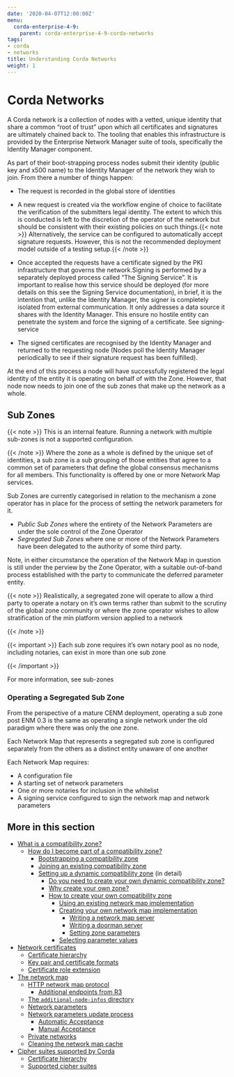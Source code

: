 ```yaml
---
date: '2020-04-07T12:00:00Z'
menu:
  corda-enterprise-4-9:
    parent: corda-enterprise-4-9-corda-networks
tags:
- corda
- networks
title: Understanding Corda Networks
weight: 1
---
```


# Corda Networks

A Corda network is a collection of nodes with a vetted, unique identity that share a common “root of trust”
upon which all certificates and signatures are ultimately chained back to. The tooling that enables this infrastructure
is provided by the Enterprise Network Manager suite of tools, specifically the Identity Manager component.

As part of their boot-strapping process nodes submit their identity (public key and x500 name) to the Identity Manager
of the network they wish to join. From there a number of things happen:


* The request is recorded in the global store of identities
* A new request is created via the workflow engine of choice to facilitate the verification of the submitters legal
identity. The extent to which this is conducted is left to the discretion of the operator of the network but
should be consistent with their existing policies on such things.{{< note >}}
Alternatively, the service can be configured to automatically accept signature requests. However, this is
not the recommended deployment model outside of a testing setup.{{< /note >}}

* Once accepted the requests have a certificate signed by the PKI infrastructure that governs the network.Signing is performed by a separately deployed process called “The Signing Service”. It is important to realise how
this service should be deployed (for more details on this see the Signing Service documentation), in brief, it is the
intention that, unlike the Identity Manager, the signer is completely isolated from external communication. It only
addresses a data source it shares with the Identity Manager. This ensure no hostile entity can penetrate the system
and force the signing of a certificate. See signing-service
* The signed certificates are recognised by the Identity Manager and returned to the requesting node (Nodes poll the
Identity Manager periodically to see if their signature request has been fulfilled).

At the end of this process a node will have successfully registered the legal identity of the entity it is operating
on behalf of with the Zone. However, that node now needs to join one of the sub zones that make up the network as a
whole.


## Sub Zones

{{< note >}}
This is an internal feature. Running a network with multiple sub-zones is not a supported configuration.

{{< /note >}}
Where the zone as a whole is defined by the unique set of identities, a sub zone is a sub grouping of those entities
that agree to a common set of parameters that define the global consensus mechanisms for all members. This functionality
is offered by one or more Network Map services.

Sub Zones are currently categorised in relation to the mechanism a zone operator has in place for the process of
setting the network parameters for it.


* *Public Sub Zones* where the entirety of the Network Parameters are under the sole control of the Zone Operator
* *Segregated Sub Zones* where one or more of the Network Parameters have been delegated to the authority of some
third party.

Note, in either circumstance the operation of the Network Map in question is still under the perview by the Zone
Operator, with a suitable out-of-band process established with the party to communicate the deferred parameter
entity.

{{< note >}}
Realistically, a segregated zone will operate to allow a third party to operate a notary on it’s own
terms rather than submit to the scrutiny of the global zone community or where the zone operator wishes to allow
stratification of the min platform version applied to a network

{{< /note >}}

{{< important >}}
Each sub zone requires it’s own notary pool as no node, including notaries, can exist in more than
one sub zone


{{< /important >}}

For more information, see sub-zones


### Operating a Segregated Sub Zone

From the perspective of a mature CENM deployment, operating a sub zone post ENM 0.3 is the same as operating a single
network under the old paradigm where there was only the one zone.

Each Network Map that represents a segregated sub zone is configured separately from the others as a distinct entity
unaware of one another

Each Network Map requires:

* A configuration file
* A starting set of network parameters
* One or more notaries for inclusion in the whitelist
* A signing service configured to sign the network map and network parameters


## More in this section

* [What is a compatibility zone?](compatibility-zones.md)
    * [How do I become part of a compatibility zone?](compatibility-zones.html#how-do-i-become-part-of-a-compatibility-zone)
        * [Bootstrapping a compatibility zone](compatibility-zones.html#bootstrapping-a-compatibility-zone)
        * [Joining an existing compatibility zone](compatibility-zones.html#joining-an-existing-compatibility-zone)
        * [Setting up a dynamic compatibility zone](setting-up-a-dynamic-compatibility-zone.md) (in detail)
            * [Do you need to create your own dynamic compatibility zone?](setting-up-a-dynamic-compatibility-zone.html#do-you-need-to-create-your-own-dynamic-compatibility-zone)
            * [Why create your own zone?](setting-up-a-dynamic-compatibility-zone.html#why-create-your-own-zone)
            * [How to create your own compatibility zone](setting-up-a-dynamic-compatibility-zone.html#how-to-create-your-own-compatibility-zone)
                * [Using an existing network map implementation](setting-up-a-dynamic-compatibility-zone.html#using-an-existing-network-map-implementation)
                * [Creating your own network map implementation](setting-up-a-dynamic-compatibility-zone.html#creating-your-own-network-map-implementation)
                    * [Writing a network map server](setting-up-a-dynamic-compatibility-zone.html#writing-a-network-map-server)
                    * [Writing a doorman server](setting-up-a-dynamic-compatibility-zone.html#writing-a-doorman-server)
                    * [Setting zone parameters](setting-up-a-dynamic-compatibility-zone.html#setting-zone-parameters)
                * [Selecting parameter values](setting-up-a-dynamic-compatibility-zone.html#selecting-parameter-values)
* [Network certificates](permissioning.md)
    * [Certificate hierarchy](permissioning.html#certificate-hierarchy)
    * [Key pair and certificate formats](permissioning.html#key-pair-and-certificate-formats)
    * [Certificate role extension](permissioning.html#certificate-role-extension)
* [The network map](network-map.md)
    * [HTTP network map protocol](network-map.html#http-network-map-protocol)
        * [Additional endpoints from R3](network-map.html#additional-endpoints-from-r3)
    * <a href="network-map.html#the-additional-node-infos-directory">The `additional-node-infos` directory</a>
    * [Network parameters](network-map.html#network-parameters)
    * [Network parameters update process](network-map.html#network-parameters-update-process)
        * [Automatic Acceptance](network-map.html#automatic-acceptance)
        * [Manual Acceptance](network-map.html#manual-acceptance)
    * [Private networks](network-map.html#private-networks)
    * [Cleaning the network map cache](network-map.html#cleaning-the-network-map-cache)
* [Cipher suites supported by Corda](cipher-suites.md)
    * [Certificate hierarchy](cipher-suites.html#certificate-hierarchy)
    * [Supported cipher suites](cipher-suites.html#supported-cipher-suites)
